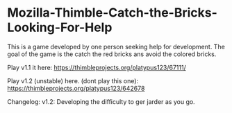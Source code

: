 # Mozilla-Thimble-Catch-the-Bricks-Looking-For-Help
This is a game developed by one person seeking help for development.
The goal of the game is the catch the red bricks ans avoid the colored bricks.

Play v1.1 it here: 
https://thimbleprojects.org/platypus123/67111/

Play v1.2 (unstable) here. (dont play this one):
https://thimbleprojects.org/platypus123/642678

Changelog:
v1.2: Developing the difficulty to ger jarder as you go.

